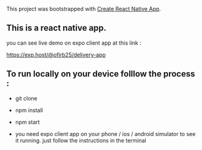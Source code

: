 This project was bootstrapped with [Create React Native App](https://github.com/react-community/create-react-native-app).

## This is a react native app.

you can see live demo on expo client app at this link : 

https://exp.host/@ofirb25/delivery-app

## To run locally on your device folllow the process : 

  - git clone 

  - npm install 

  - npm start
  
  
  - you need expo client app on your phone / ios / android simulator to see it running.
   just follow the instructions in the terminal
